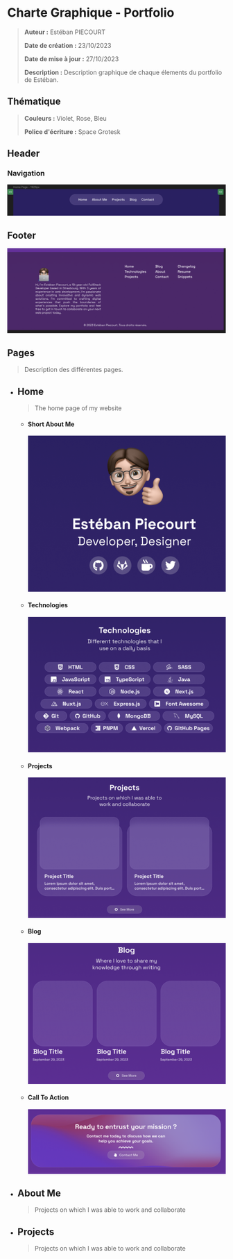# Charte Graphique - Portfolio
>  **Auteur :** Estéban PIECOURT
>
> **Date de création :** 23/10/2023
>
> **Date de mise à jour :** 27/10/2023
>
> **Description :** Description graphique de chaque élements du portfolio de Estéban.



## Thématique

> **Couleurs :** Violet, Rose, Bleu
>
> **Police d'écriture :** Space Grotesk



## Header
### Navigation
![](./img/header.png)

## Footer
![](./img/footer.png)



## Pages

> Description des différentes pages.



- ## Home

  > The home page of my website

  - #### Short About Me
  	![](./img/herosection.png)
  	
  - #### Technologies
  	![](./img/technologies.png)
  	
  - #### Projects
  	![](./img/projects.png)
  	
  - #### Blog
  	![](./img/blog.png)
  	
  - #### Call To Action
  	![](./img/cta.png)
  
  
  
- ## About Me

  > Projects on which I was able to work and collaborate

  
  
- ## Projects

  > Projects on which I was able to work and collaborate
